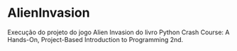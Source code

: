 # AlienInvasion
Execução do projeto do jogo Alien Invasion do livro Python Crash Course: A Hands-On, Project-Based Introduction to Programming 2nd. 
